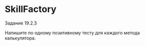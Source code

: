 # SkillFactory
Задание 19.2.3

Напишите по одному позитивному тесту для каждого метода калькулятора. 
